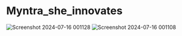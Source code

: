 # Myntra_she_innovates

![Screenshot 2024-07-16 001128](https://github.com/user-attachments/assets/893f35a0-fe5f-4c0d-a7d5-b9f939d241b3)
![Screenshot 2024-07-16 001108](https://github.com/user-attachments/assets/fbc63853-8c2b-4701-944e-4fbf7e2861c9)
